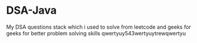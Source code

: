 # DSA-Java


My DSA questions stack which i used to solve from leetcode and geeks for geeks for better problem solving skills
qwertyuy543wertyuytrewqwertyu
